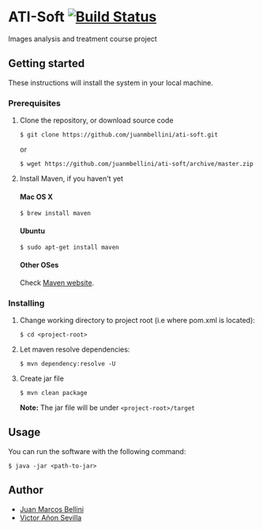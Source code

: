 # ATI-Soft [![Build Status](https://travis-ci.org/juanmbellini/ati-soft.svg?branch=master)](https://travis-ci.org/juanmbellini/ati-soft)

Images analysis and treatment course project

## Getting started

These instructions will install the system in your local machine.

### Prerequisites

1. Clone the repository, or download source code

    ```
	$ git clone https://github.com/juanmbellini/ati-soft.git
	```
	or

	```
	$ wget https://github.com/juanmbellini/ati-soft/archive/master.zip
	```

2. Install Maven, if you haven't yet

    #### Mac OS X

    ```
    $ brew install maven
    ```

    #### Ubuntu

    ```
    $ sudo apt-get install maven
    ```

    #### Other OSes
    Check [Maven website](https://maven.apache.org/install.html).

### Installing

1. Change working directory to project root (i.e where pom.xml is located):

    ```
    $ cd <project-root>
    ```

2. Let maven resolve dependencies:

    ```
    $ mvn dependency:resolve -U
    ```

3. Create jar file

    ```
    $ mvn clean package
    ```
    **Note:** The jar file will be under ``` <project-root>/target ```


## Usage

You can run the software with the following command:

```
$ java -jar <path-to-jar>
```



## Author

- [Juan Marcos Bellini](https://github.com/juanmbellini)
- [Victor Añon Sevilla](https://github.com/vicaose)